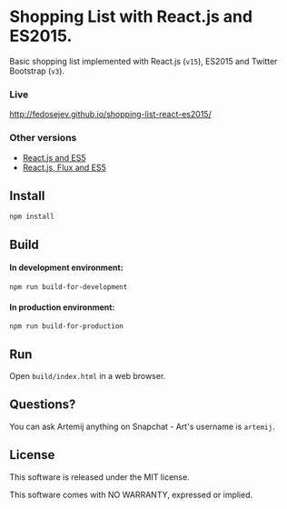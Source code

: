 # Shopping List with React.js and ES2015.

Basic shopping list implemented with React.js (`v15`), ES2015 and Twitter Bootstrap (`v3`).

### Live

http://fedosejev.github.io/shopping-list-react-es2015/

### Other versions

+ [React.js and ES5](https://github.com/fedosejev/shopping-list-react)
+ [React.js, Flux and ES5](https://github.com/fedosejev/shopping-list-react-flux)

## Install

`npm install`

## Build

#### In development environment:

`npm run build-for-development`

#### In production environment:

`npm run build-for-production`

## Run

Open `build/index.html` in a web browser.

## Questions?

You can ask Artemij anything on Snapchat - Art's username is `artemij`.

## License

This software is released under the MIT license.

This software comes with NO WARRANTY, expressed or implied.

